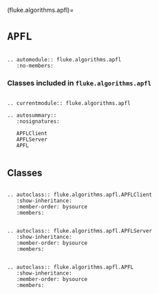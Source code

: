 (fluke.algorithms.apfl)=

# ``APFL``

```{eval-rst}

.. automodule:: fluke.algorithms.apfl
   :no-members:

```

<h3>

Classes included in ``fluke.algorithms.apfl``

</h3>

```{eval-rst}

.. currentmodule:: fluke.algorithms.apfl

.. autosummary::
   :nosignatures:

   APFLClient
   APFLServer
   APFL
   
```


## Classes

```{eval-rst}

.. autoclass:: fluke.algorithms.apfl.APFLClient
   :show-inheritance:
   :member-order: bysource
   :members: 

```

```{eval-rst}

.. autoclass:: fluke.algorithms.apfl.APFLServer
   :show-inheritance:
   :member-order: bysource
   :members: 

```

```{eval-rst}

.. autoclass:: fluke.algorithms.apfl.APFL
   :show-inheritance:
   :member-order: bysource
   :members: 

```